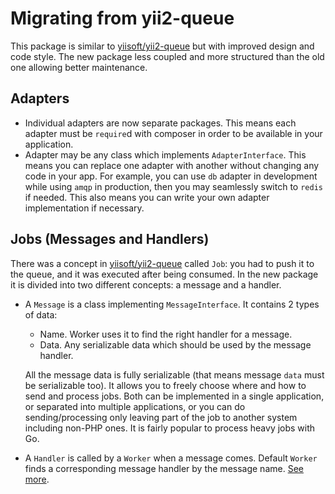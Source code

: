 # Migrating from yii2-queue

This package is similar to [yiisoft/yii2-queue] but with improved design and code style. The new package less coupled
and more structured than the old one allowing better maintenance.

## Adapters

- Individual adapters are now separate packages. This means each adapter must be `require`d with composer in order to
  be available in your application.
- Adapter may be any class which implements `AdapterInterface`. This means you can replace one adapter with another without
  changing any code in your app. For example, you can use `db` adapter in development while using `amqp` in production,
  then you may seamlessly switch to `redis` if needed. This also means you can write your own adapter implementation
  if necessary.

## Jobs (Messages and Handlers)

There was a concept in [yiisoft/yii2-queue] called `Job`: you had to push it to the queue, and it was executed after
being consumed. In the new package it is divided into two different concepts: a message and a handler.

- A `Message` is a class implementing `MessageInterface`. It contains 2 types of data:
    - Name. Worker uses it to find the right handler for a message.
    - Data. Any serializable data which should be used by the message handler.
    
    All the message data is fully serializable (that means message `data` must be serializable too). It allows you to
    freely choose where and how to send and process jobs. Both can be implemented in a single application, or
    separated into multiple applications, or you can do sending/processing only leaving part of the job to another
    system including non-PHP ones. It is fairly popular to process heavy jobs with Go.
  
- A `Handler` is called by a `Worker` when a message comes. Default `Worker` finds a corresponding message handler
  by the message name. [See more](worker.md#handler-format).

[yiisoft/yii2-queue]: (https://github.com/yiisoft/yii2-queue)
